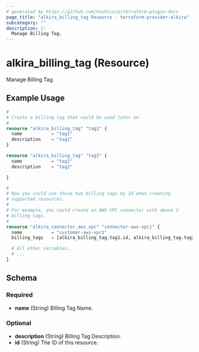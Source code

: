 ```yaml
---
# generated by https://github.com/hashicorp/terraform-plugin-docs
page_title: "alkira_billing_tag Resource - terraform-provider-alkira"
subcategory: ""
description: |-
  Manage Billing Tag.
---
```


# alkira_billing_tag (Resource)

Manage Billing Tag.

## Example Usage

```terraform
#
# Create a billing tag that could be used later on
#
resource "alkira_billing_tag" "tag1" {
  name           = "tag1"
  description    = "tag1"
}

resource "alkira_billing_tag" "tag2" {
  name           = "tag2"
  description    = "tag2"

}

#
# Now you could use those two billing tags by Id when creating
# supported resources.
#
# For example, you could create an AWS-VPC connector with above 2
# billing tags.
#
resource "alkira_connector_aws_vpc" "connector-aws-vpc1" {
  name           = "customer-aws-vpc1"
  billing_tags   = [alkira_billing_tag.tag1.id, alkira_billing_tag.tag2.id]

  # All other variables...
  # ...
}
```

<!-- schema generated by tfplugindocs -->
## Schema

### Required

- **name** (String) Billing Tag Name.

### Optional

- **description** (String) Billing Tag Description.
- **id** (String) The ID of this resource.


